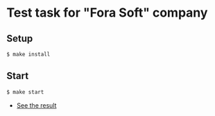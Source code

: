 # Test task for "Fora Soft" company

## Setup

```sh
$ make install
```

## Start

```sh
$ make start
```

* [See the result](https://forasoft-onlinechat.netlify.app/)
